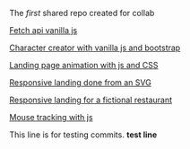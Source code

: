 The _first_ shared repo created for collab

[Fetch api vanilla js](https://nuke7.github.io/firstShared/fetch/index.html)

[Character creator with vanilla js and bootstrap](https://nuke7.github.io/firstShared/character-sheet/)

[Landing page animation with js and CSS](https://nuke7.github.io/firstShared/landing-animation/)

[Responsive landing done from an SVG](https://nuke7.github.io/firstShared/travel/)

[Responsive landing for a fictional restaurant](https://nuke7.github.io/firstShared/pizza/)

[Mouse tracking with js](https://nuke7.github.io/firstShared/szem/)

This line is for testing commits.
**test line**

